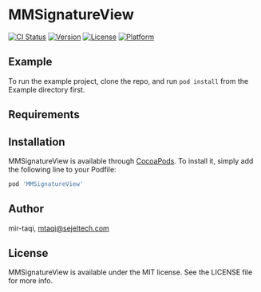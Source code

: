 # MMSignatureView

[![CI Status](https://img.shields.io/travis/mir-taqi/MMSignatureView.svg?style=flat)](https://travis-ci.org/mir-taqi/MMSignatureView)
[![Version](https://img.shields.io/cocoapods/v/MMSignatureView.svg?style=flat)](https://cocoapods.org/pods/MMSignatureView)
[![License](https://img.shields.io/cocoapods/l/MMSignatureView.svg?style=flat)](https://cocoapods.org/pods/MMSignatureView)
[![Platform](https://img.shields.io/cocoapods/p/MMSignatureView.svg?style=flat)](https://cocoapods.org/pods/MMSignatureView)

## Example

To run the example project, clone the repo, and run `pod install` from the Example directory first.

## Requirements

## Installation

MMSignatureView is available through [CocoaPods](https://cocoapods.org). To install
it, simply add the following line to your Podfile:

```ruby
pod 'MMSignatureView'
```

## Author

mir-taqi, mtaqi@sejeltech.com

## License

MMSignatureView is available under the MIT license. See the LICENSE file for more info.
